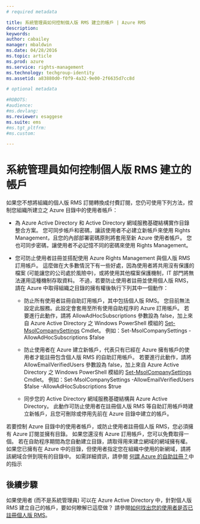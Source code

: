 ```yaml
---
# required metadata

title: 系統管理員如何控制個人版 RMS 建立的帳戶 | Azure RMS
description:
keywords:
author: cabailey
manager: mbaldwin
ms.date: 04/28/2016
ms.topic: article
ms.prod: azure
ms.service: rights-management
ms.technology: techgroup-identity
ms.assetid: a83880d0-f0f9-4a32-9e00-2f6635d7cc8d

# optional metadata

#ROBOTS:
#audience:
#ms.devlang:
ms.reviewer: esaggese
ms.suite: ems
#ms.tgt_pltfrm:
#ms.custom:

---
```




# 系統管理員如何控制個人版 RMS 建立的帳戶

如果您不想將組織的個人版 RMS 訂閱轉換成付費訂閱，您仍可使用下列方法，控制您組織所建立之 Azure 目錄中的使用者帳戶：

-   為 Azure Active Directory 和 Active Directory 網域服務基礎結構實作目錄整合方案。 您可同步帳戶和密碼，讓該使用者不必建立新帳戶來使用 Rights Management，且您的內部部署密碼原則將套用至新 Azure 使用者帳戶。 您也可同步密碼，讓使用者不必記憶不同的密碼來使用 Rights Management。

-   您可防止使用者註冊並搭配使用 Azure Rights Management 與個人版 RMS 訂用帳戶。 這麼做在大多數情況下有一些好處，因為使用者將共用沒有保護的檔案 (可能讓您的公司處於風險中)，或將使用其他檔案保護機制，IT 部門將無法運用這種機制存取資料。 不過，若要防止使用者註冊並使用個人版 RMS，請在 Azure 中取得組織之目錄的擁有權後執行下列其中一個動作：

    -   防止所有使用者註冊自助訂用帳戶，其中包括個人版 RMS。  您目前無法設定此服務。此設定會套用至所有使用自助程序的 Azure 訂用帳戶。 若要進行此動作，請將 AllowAdHocSubscriptions 參數設為 false，加上來自 Azure Active Directory 之 Windows PowerShell 模組的 [Set-MsolCompanySettings](http://technet.microsoft.com/library/dn194127.aspx) Cmdlet。 例如：Set-MsolCompanySettings -AllowAdHocSubscriptions $false

    -   防止使用者在 Azure 建立新帳戶，代表只有已經在 Azure 擁有帳戶的使用者才能註冊包含個人版 RMS 的自助訂用帳戶。  若要進行此動作，請將 AllowEmailVerifiedUsers 參數設為 false，加上來自 Azure Active Directory 之 Windows PowerShell 模組的 [Set-MsolCompanySettings](http://technet.microsoft.com/library/dn194127.aspx) Cmdlet。 例如：Set-MsolCompanySettings -AllowEmailVerifiedUsers $false -AllowAdHocSubscriptions $true

    -   同步您的 Active Directory 網域服務基礎結構與 Azure Active Directory。 此動作可防止使用者在註冊個人版 RMS 等自助訂用帳戶時建立新帳戶，且您可刪除或停用先前在 Azure 目錄中建立的帳戶。

若要控制 Azure 目錄中的使用者帳戶，或防止使用者註冊個人版 RMS，您必須擁有 Azure 訂閱並擁有目錄。 如果您還沒有 Azure 訂用帳戶，您可以免費取得一個。 若在自助程序期間為您自動建立目錄，請取得用來建立網域的網域擁有權。 如果您已擁有在 Azure 中的目錄，但使用者指定您在組織中使用的新網域，請將該網域合併到現有的目錄中。 如需詳細資訊，請參閱 [何謂 Azure 的自助註冊？](https://azure.microsoft.com/documentation/articles/active-directory-self-service-signup/)中的指示


## 後續步驟

如果使用者 (而不是系統管理員) 可以在 Azure Active Directory 中，針對個人版 RMS 建立自己的帳戶，要如何瞭解已這麼做？  請參閱[如何找出您的使用者是否已註冊個人版 RMS](rms-for-individuals-identify-sign-up.md)。


<!--HONumber=Apr16_HO3-->



